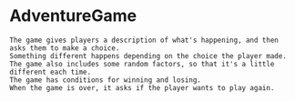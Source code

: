 # AdventureGame

    The game gives players a description of what's happening, and then asks them to make a choice.
    Something different happens depending on the choice the player made.
    The game also includes some random factors, so that it's a little different each time.
    The game has conditions for winning and losing.
    When the game is over, it asks if the player wants to play again.
